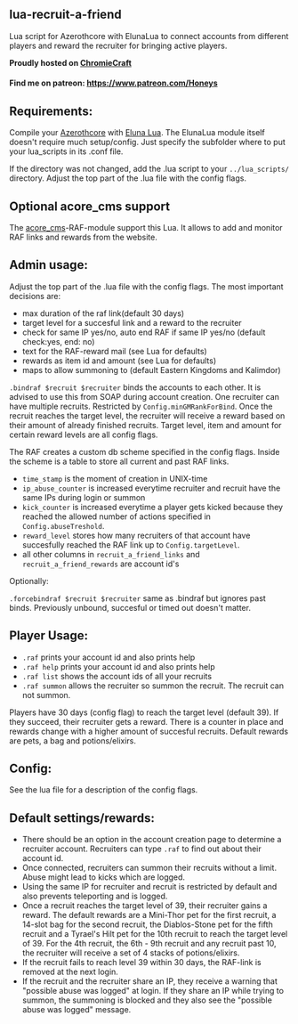 ## lua-recruit-a-friend
Lua script for Azerothcore with ElunaLua to connect accounts from different players and reward the recruiter for bringing active players.

**Proudly hosted on [ChromieCraft](https://www.chromiecraft.com/)**
#### Find me on patreon: https://www.patreon.com/Honeys

## Requirements:
Compile your [Azerothcore](https://github.com/azerothcore/azerothcore-wotlk) with [Eluna Lua](https://www.azerothcore.org/catalogue-details.html?id=131435473).
The ElunaLua module itself doesn't require much setup/config. Just specify the subfolder where to put your lua_scripts in its .conf file.

If the directory was not changed, add the .lua script to your `../lua_scripts/` directory.
Adjust the top part of the .lua file with the config flags.

## Optional acore_cms support
The [acore_cms](https://github.com/azerothcore/acore-cms)-RAF-module support this Lua. It allows to add and monitor RAF links and rewards from the website.

## Admin usage:
Adjust the top part of the .lua file with the config flags. The most important decisions are:
- max duration of the raf link(default 30 days)
- target level for a succesful link and a reward to the recruiter
- check for same IP yes/no, auto end RAF if same IP yes/no (default check:yes, end: no)
- text for the RAF-reward mail (see Lua for defaults)
- rewards as item id and amount (see Lua for defaults)
- maps to allow summoning to (default Eastern Kingdoms and Kalimdor)

`.bindraf $recruit $recruiter` binds the accounts to each other. It is advised to use this from SOAP during account creation. One recruiter can have multiple recruits. Restricted by `Config.minGMRankForBind`. Once the recruit reaches the target level, the recruiter will receive a reward based on their amount of already finished recruits. Target level, item and amount for certain reward levels are all config flags.

The RAF creates a custom db scheme specified in the config flags. Inside the scheme is a table to store all current and past RAF links.
- `time_stamp` is the moment of creation in UNIX-time
- `ip_abuse_counter` is increased everytime recruiter and recruit have the same IPs during login or summon 
- `kick_counter` is increased everytime a player gets kicked because they reached the allowed number of actions specified in `Config.abuseTreshold`.
- `reward_level` stores how many recruiters of that account have succesfully reached the RAF link up to `Config.targetLevel`.
- all other columns in `recruit_a_friend_links` and `recruit_a_friend_rewards` are account id's

Optionally:

`.forcebindraf $recruit $recruiter` same as .bindraf but ignores past binds. Previously unbound, succesful or timed out doesn't matter.

## Player Usage:
- `.raf`        prints your account id and also prints help
- `.raf help`   prints your account id and also prints help
- `.raf list`   shows the account ids of all your recruits
- `.raf summon` allows the recruiter so summon the recruit. The recruit can not summon.

Players have 30 days (config flag) to reach the target level (default 39). If they succeed, their recruiter gets a reward. There is a counter in place and rewards change with a higher amount of succesful recruits. Default rewards are pets, a bag and potions/elixirs.


## Config:
See the lua file for a description of the config flags.


## Default settings/rewards:
- There should be an option in the account creation page to determine a recruiter account. Recruiters can type `.raf` to find out about their account id.
- Once connected, recruiters can summon their recruits without a limit. Abuse might lead to kicks which are logged.
- Using the same IP for recruiter and recruit is restricted by default and also prevents teleporting and is logged.
- Once a recruit reaches the target level of 39, their recruiter gains a reward. The default rewards are a Mini-Thor pet for the first recruit, a 14-slot bag for the second recruit, the Diablos-Stone pet for the fifth recruit and a Tyrael's Hilt pet for the 10th recruit  to reach the target level of 39. For the 4th recruit, the 6th - 9th recruit and any recruit past 10, the recruiter will receive a set of 4 stacks of potions/elixirs.
- If the recruit fails to reach level 39 within 30 days, the RAF-link is removed at the next login.
- If the recruit and the recruiter share an IP, they receive a warning that "possible abuse was logged" at login. If they share an IP while trying to summon, the summoning is blocked and they also see the "possible abuse was logged" message.
